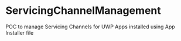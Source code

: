 # ServicingChannelManagement
POC to manage Servicing Channels for UWP Apps installed using App Installer file

